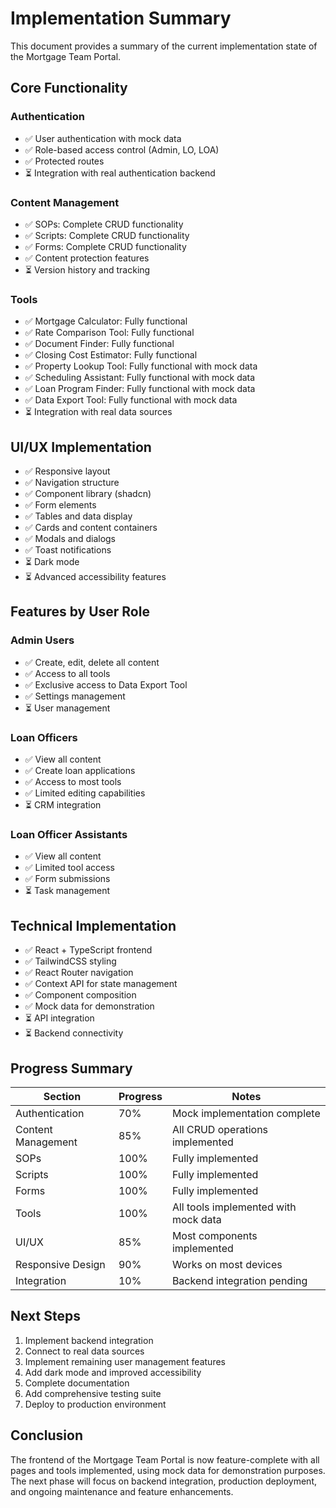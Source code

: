 # Implementation Summary

This document provides a summary of the current implementation state of the Mortgage Team Portal.

## Core Functionality

### Authentication
- ✅ User authentication with mock data
- ✅ Role-based access control (Admin, LO, LOA)
- ✅ Protected routes
- ⏳ Integration with real authentication backend

### Content Management
- ✅ SOPs: Complete CRUD functionality
- ✅ Scripts: Complete CRUD functionality
- ✅ Forms: Complete CRUD functionality
- ✅ Content protection features
- ⏳ Version history and tracking

### Tools
- ✅ Mortgage Calculator: Fully functional
- ✅ Rate Comparison Tool: Fully functional
- ✅ Document Finder: Fully functional
- ✅ Closing Cost Estimator: Fully functional
- ✅ Property Lookup Tool: Fully functional with mock data
- ✅ Scheduling Assistant: Fully functional with mock data
- ✅ Loan Program Finder: Fully functional with mock data
- ✅ Data Export Tool: Fully functional with mock data
- ⏳ Integration with real data sources

## UI/UX Implementation

- ✅ Responsive layout
- ✅ Navigation structure
- ✅ Component library (shadcn)
- ✅ Form elements
- ✅ Tables and data display
- ✅ Cards and content containers
- ✅ Modals and dialogs
- ✅ Toast notifications
- ⏳ Dark mode
- ⏳ Advanced accessibility features

## Features by User Role

### Admin Users
- ✅ Create, edit, delete all content
- ✅ Access to all tools
- ✅ Exclusive access to Data Export Tool
- ✅ Settings management
- ⏳ User management

### Loan Officers
- ✅ View all content
- ✅ Create loan applications
- ✅ Access to most tools
- ✅ Limited editing capabilities
- ⏳ CRM integration

### Loan Officer Assistants
- ✅ View all content
- ✅ Limited tool access
- ✅ Form submissions
- ⏳ Task management

## Technical Implementation

- ✅ React + TypeScript frontend
- ✅ TailwindCSS styling
- ✅ React Router navigation
- ✅ Context API for state management
- ✅ Component composition
- ✅ Mock data for demonstration
- ⏳ API integration
- ⏳ Backend connectivity

## Progress Summary

| Section | Progress | Notes |
|---------|----------|-------|
| Authentication | 70% | Mock implementation complete |
| Content Management | 85% | All CRUD operations implemented |
| SOPs | 100% | Fully implemented |
| Scripts | 100% | Fully implemented |
| Forms | 100% | Fully implemented |
| Tools | 100% | All tools implemented with mock data |
| UI/UX | 85% | Most components implemented |
| Responsive Design | 90% | Works on most devices |
| Integration | 10% | Backend integration pending |

## Next Steps

1. Implement backend integration
2. Connect to real data sources
3. Implement remaining user management features
4. Add dark mode and improved accessibility
5. Complete documentation
6. Add comprehensive testing suite
7. Deploy to production environment

## Conclusion

The frontend of the Mortgage Team Portal is now feature-complete with all pages and tools implemented, using mock data for demonstration purposes. The next phase will focus on backend integration, production deployment, and ongoing maintenance and feature enhancements.
